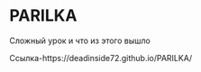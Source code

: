 # PARILKA
<p>
  Сложный урок и что из этого вышло
</p>
<p>
  Ссылка-https://deadinside72.github.io/PARILKA/
</p>
